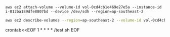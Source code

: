 ```
aws ec2 attach-volume --volume-id vol-0cd4cb1e469e27e5a --instance-id i-012ba189dfe8807bd --device /dev/sdh --region=ap-southeast-2
```

```bash
aws ec2 describe-volumes --region=ap-southeast-2 --volume-id vol-0cd4cb1e469e27e5a --query='Volumes[*].[VolumeId]' --output=text

```
crontab<<EOF
1 * * * * /test.sh
EOF
```
```